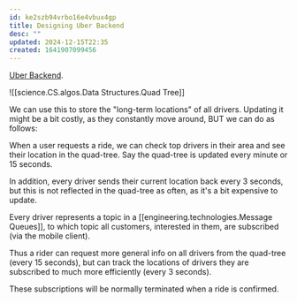 ```yaml
---
id: ke2szb94vrbo16e4vbux4gp
title: Designing Uber Backend
desc: ""
updated: 2024-12-15T22:35
created: 1641907099456
---
```


[Uber Backend](https://docs.google.com/drawings/d/1-kZWlP49_xPPXh3CmE_7g8WLbHwE2p6at4iVpGxwJj0/edit).



![[science.CS.algos.Data Structures.Quad Tree]]

We can use this to store the "long-term locations" of all drivers. 
Updating it might be a bit costly, as they constantly move around, BUT we can do as follows:

When a user requests a ride, we can check top drivers in their area and see their location in the quad-tree. Say the quad-tree is updated every minute or 15 seconds. 

In addition, every driver sends their current location back every 3 seconds, but this is not reflected
in the quad-tree as often, as it's a bit expensive to update.

Every driver represents a topic in a [[engineering.technologies.Message Queues]], to which topic all
customers, interested in them, are subscribed (via the mobile client).

Thus a rider can request more general info on all drivers from the quad-tree (every 15 seconds), but 
can track the locations of drivers they are subscribed to much more efficiently (every 3 seconds).

These subscriptions will be normally terminated when a ride is confirmed.
